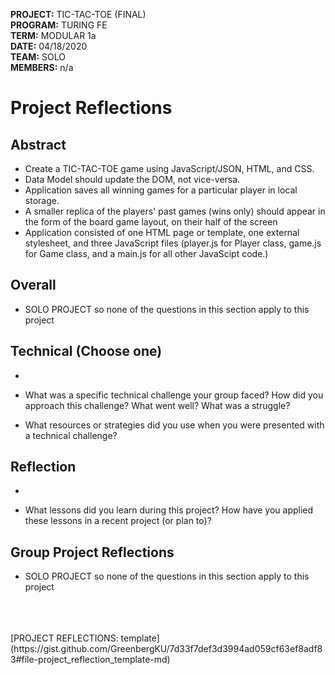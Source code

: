 __PROJECT:__ TIC-TAC-TOE (FINAL)
<br>__PROGRAM:__ TURING FE 
<br>__TERM:__ MODULAR 1a
<br>__DATE:__ 04/18/2020
<br>__TEAM:__ SOLO
<br>__MEMBERS:__ n/a
<br>

# Project Reflections

## Abstract

- Create a TIC-TAC-TOE game using JavaScript/JSON, HTML, and CSS.  
- Data Model should update the DOM, not vice-versa.
- Application saves all winning games for a particular player in local storage. 
- A smaller replica of the players' past games (wins only) should appear in the form of the board game layout, on their half of the screen
- Application consisted of one HTML page or template, one external stylesheet, and three JavaScript files (player.js for Player class, game.js for Game class, and a main.js for all other JavaScipt code.)

## Overall 
- SOLO PROJECT so none of the questions in this section apply to this project

## Technical (Choose one)
-

* What was a specific technical challenge your group faced? How did you approach this challenge? What went well? What was a struggle?

* What resources or strategies did you use when you were presented with a technical challenge?

## Reflection
- 

* What lessons did you learn during this project? How have you applied these lessons in a recent project (or plan to)?

## Group Project Reflections
- SOLO PROJECT so none of the questions in this section apply to this project
<br>
<br>
<br>
[PROJECT REFLECTIONS: template](https://gist.github.com/GreenbergKU/7d33f7def3d3994ad059cf63ef8adf83#file-project_reflection_template-md)
